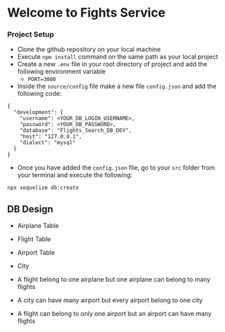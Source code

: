 # Welcome to Fights Service

### Project Setup

- Clone the github repository on your local machine
- Execute `npm install` command on the same path as your local project
- Create a new `.env` file in your root directory of project and add the following environment variable
    - `PORT=3000`
- Inside the `source/config` file make a new file `config.json` and add the following code:
```
{
  "development": {
    "username": <YOUR_DB_LOGIN_USERNAME>,
    "password": <YOUR_DB_PASSWORD>,
    "database": "Flights_Search_DB_DEV",
    "host": "127.0.0.1",
    "dialect": "mysql"
  }
}
```
- Once you have added the `config.json` file, go to your `src` folder from your terminal and execute the following:
```
npx sequelize db:create
```

## DB Design
- Airplane Table
- Flight Table
- Airport Table
- City

- A flight belong to one airplane but one airplane can belong to many flights
- A city can have many airport but every airport belong to one city
- A flight can belong to only one airport but an airport can have many flights